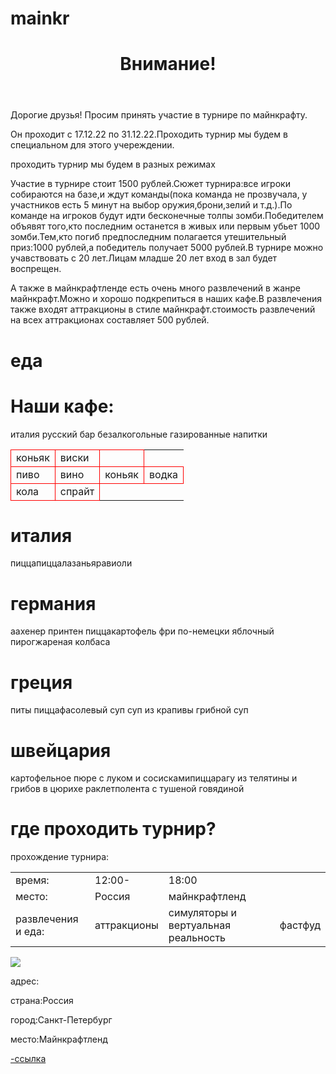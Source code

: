 # mainkr<title>турнир по майнкрафту</title>
<html>
<header>
  <h1>Внимание!</h1><text-align:right;font-size50px> 
  </header> <body>    
  <p>Дорогие друзья! Просим принять участие в турнире по майнкрафту.</p>
  Он проходит с 17.12.22 по 31.12.22.Проходить турнир мы будем в специальном для этого учереждении.
  <p>проходить турнир мы будем <font colour="palegreen">  в разных режимах</font></p>
 <p> Участие в турнире стоит 1500 рублей.Сюжет турнира:все игроки собираются на базе,и ждут команды(пока команда не прозвучала, у участников есть 5 минут на выбор оружия,брони,зелий и т.д.).По команде на игроков будут идти бесконечные толпы зомби.Победителем объявят того,кто последним останется в живых или первым убьет 1000 зомби.Тем,кто погиб предпоследним полагается утешительный приз:1000 рублей,а победитель получает 5000 рублей.В турнире можно учавствовать с 20 лет.Лицам младше 20 лет вход в зал будет воспрещен.</p>
 <p>А также в майнкрафтленде есть очень много развлечений в жанре майнкрафт.Можно и хорошо подкрепиться в наших кафе.В развлечения также входят аттракционы в стиле майнкрафт.стоимость развлечений на всех аттракционах составляет 500 рублей.</p>
<h1>еда</h1>
 <table>
<h1>Наши кафе:</h1>
италия<tr><td style="border:1px solid red;">коньяк</td><td style="border:1px solid red;">виски</td><td style="border:1px solid red;"></td></tr>
русский бар<tr> <td style="border:1px solid red;">пиво</td><td style="border:1px solid red;">вино</td><td style="border:1px solid red;">коньяк</td><td style="border:1px solid red;">водка</td></tr>
<tr> безалкогольные газированные напитки<td style="border:1px solid red;"> кола</td><td style="border:1px solid red;"> спрайт</td></tr>
</table>
<h1>италия</h1>
  <tr><td style="border:1pxsolid red;">пицца</td><td style="border:1pxsolid red> <td style="border:1pxsolid red;">пицца</td><td style="border:1pxsolid red>прошутто
  <tr><td style="border:1pxsolid red;">лазанья</td><td style="border:1pxsolid red;"><td style="border:1pxsolid red> <td style="border:1pxsolid red;">равиоли

<h1>германия</h1>
<tr><td style="border:1pxsolid red;">аахенер принтен </td><td style="border:1pxsolid red> <td style="border:1pxsolid red;">пицца</td><td style="border:1pxsolid red";>картофель фри по-немецки
  <tr><td style="border:1pxsolid red;">яблочный пирог</td><td style="border:1pxsolid red;"><td style="border:1pxsolid red> <td style="border:1pxsolid red;">жареная колбаса 
  
  
<h1>греция</h1>
<tr><td style="border:1pxsolid red;">питы </td><td style="border:1pxsolid red> <td style="border:1pxsolid red;">пицца</td><td style="border:1pxsolid red";>фасолевый суп 
  <tr><td style="border:1pxsolid red;">суп из крапивы</td> <td style="border:1pxsolid red;"><td style="border:1pxsolid red> <td style="border:1pxsolid red;">грибной суп
      
<h1>швейцария</h1>
<tr><td style="border:1pxsolid red;">картофельное пюре с луком и сосисками</td><td style="border:1pxsolid red> <td style="border:1pxsolid red;">пицца</td><td style="border:1pxsolid red";>рагу из телятины и грибов в цюрихе 
  <tr><td style="border:1pxsolid red;">раклет</td><td style="border:1pxsolid red;"><td style="border:1pxsolid red> <td style="border:1pxsolid red;">полента с тушеной говядиной
  







<h1> где проходить турнир?</h1>
 <table>
     <tr>прохождение турнира:</tr>
     <tr><td>время:</td><td>12:00-</td><td>18:00</td></tr>
     <tr><td>место:</td><td>Россия</td><td>майнкрафтленд</td></tr>
     <tr><td>развлечения и еда:</td><td>аттракционы</td><td>симуляторы и вертуальная реальность</td><td>фастфуд</td></tr>
 </table>
 <img src="https://drive.google.com/uc?export=view&id=1CmF93BU8BiCsoRQSzW59nNbe0KAujpnB"/>
  </body> 
 <footer>
    <p>  адрес:</p>
    <p>  страна:Россия</p>
    <p>  город:Санкт-Петербург</p>
    <p>  место:Майнкрафтленд</p>
<a>  <a href="https://translated.turbopages.org/proxy_u/en-ru.ru.2270da58-639ace4e-0250a699-74722d776562/https/mcchampionship.fandom.com/wiki/MC_Championship"подробнее о турнирах</a>-ссылка
</footer>
</html>
